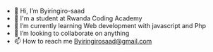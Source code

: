 - 👋 Hi, I’m Byiringiro-saad
- 👋 I'm a student at Rwanda Coding Academy
- 🌱 I’m currently learning Web development with javascript and Php
- 💞️ I’m looking to collaborate on anything
- 📫 How to reach me Byiringirosaad@gmail.com

<!---
Byiringiro-saad/Byiringiro-saad is a ✨ special ✨ repository because its `README.md` (this file) appears on your GitHub profile.
You can click the Preview link to take a look at your changes.
--->
